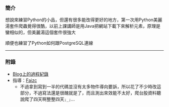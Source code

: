 ### 簡介
想說來練習Python的小品，但還有很多能改得更好的地方，第一次用Python美麗湯套件爬蟲覺得很酷，以前上課講師是用Java把網站下載下來解析元素，原理是蠻相似的，但美麗湯這個套件很強大

順便也練習了Python如何跟PostgreSQL連線

***
### 附錄
- [Blog上的過程紀錄](https://crystalc.tiddlyhost.com/#20230307~08%20Python%E5%B9%BC%E5%85%92%E7%8F%AD%EF%BC%88%E5%88%AA%E9%99%A4%E7%B7%9A%EF%BC%89%20%26%E8%B3%87%E6%96%99%E5%AD%98%E5%85%A5PostgreSQL%E8%B3%87%E6%96%99%E8%A1%A8)
- 指導：[Faizc](https://github.com/faiz135753)
  - 不過拿到寫到一半的代碼並沒有太多物件導向要訴，所以花了不少時改這部分，不過寫法還是很醜就是了，而且測出來效能不太好，爬台股資料聽說爬了四天啊整整四天`;_;`...